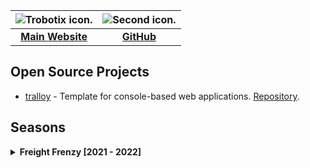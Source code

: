 | <image src="Trobotix.png" alt="Trobotix icon." style="max-width: 100%; border: none; box-shadow: none;" /> | <image src="favicon.png" alt="Second icon." style="max-width: 100%; border: none; box-shadow: none;" /> |
| :---: | :---: |
| [**Main Website**](https://sites.google.com/view/trobotix/home) | [**GitHub**](https://github.com/8696-Trobotix) |
## Open Source Projects
- [tralloy](https://8696-trobotix.github.io/tralloy/) - Template for console-based web applications. [Repository](https://github.com/8696-Trobotix/tralloy).
## Seasons
<details><summary><strong>Freight Frenzy [2021 - 2022]</strong></summary>
<image src="images/FreightFrenzyImg.png" alt="Robot from 2022." style="max-width: 50%; border: none; box-shadow: none;" />

### TeleOp
```java
package org.firstinspires.ftc.teamcode;

import com.qualcomm.robotcore.eventloop.opmode.LinearOpMode;
import com.qualcomm.robotcore.eventloop.opmode.TeleOp;
import com.qualcomm.robotcore.hardware.DcMotor;
import com.qualcomm.robotcore.hardware.Servo;
import com.qualcomm.robotcore.util.ElapsedTime;

@TeleOp(name="TeleOpII 3.12", group="Linear Opmode")
public class TeleOpII extends LinearOpMode {
    private ElapsedTime runtime = new ElapsedTime();
    private DcMotor rearLeft, rearRight, carousel, clawMotor;
    private Servo clawServo;
    @Override
    public void runOpMode() {
        telemetry.addData("Status", "Initialized");
        telemetry.update();

        rearLeft = hardwareMap.get(DcMotor.class, "rearLeft");
        rearRight = hardwareMap.get(DcMotor.class, "rearRight");
        carousel = hardwareMap.get(DcMotor.class, "carousel");
        clawMotor = hardwareMap.get(DcMotor.class, "clawMotor");
        clawServo = hardwareMap.get(Servo.class, "clawServo");

        rearLeft.setDirection(DcMotor.Direction.FORWARD);
        rearRight.setDirection(DcMotor.Direction.REVERSE);
        carousel.setDirection(DcMotor.Direction.FORWARD);
        clawMotor.setDirection(DcMotor.Direction.FORWARD);

        rearLeft.setZeroPowerBehavior(DcMotor.ZeroPowerBehavior.BRAKE);
        rearRight.setZeroPowerBehavior(DcMotor.ZeroPowerBehavior.BRAKE);
        carousel.setZeroPowerBehavior(DcMotor.ZeroPowerBehavior.BRAKE);
        clawMotor.setZeroPowerBehavior(DcMotor.ZeroPowerBehavior.BRAKE);

        waitForStart();
        runtime.reset();

        // cp = carousel power, cm = claw motor, cs = claw servo
        double drive, turn, sprint, cp, cm, cs = 0, l, r, over;
        final double clawMotorSpeed = 0.3, reduction = 0.5, open = 1, close = 0, maxTurn = 0.75;

        while (opModeIsActive()) {
            // DRIVING
            turn = maxTurn * -gamepad1.right_stick_x;
            sprint = gamepad1.left_trigger * reduction;
            drive = gamepad1.left_stick_y / (1 + reduction - sprint);
            l = drive + turn;
            r = drive - turn;
            over = Math.max(Math.abs(l), Math.abs(r));
            if (over > 1.0) {
                l /= over;
                r /= over;
            }
            // CAROUSEL
            if (gamepad1.x) carousel.setDirection(DcMotor.Direction.FORWARD);
            else if (gamepad1.y) carousel.setDirection(DcMotor.Direction.REVERSE);
            cp = gamepad1.right_trigger;
            // CLAW MOTOR
            if (gamepad1.left_bumper) cm = -clawMotorSpeed;
            else if (gamepad1.right_bumper) cm = clawMotorSpeed;
            else cm = 0;
            // CLAW SERVO
            if (gamepad1.a) cs = close;
            else if (gamepad1.b) cs = open;
            // SET ATTRIBUTES
            rearLeft.setPower(l);
            rearRight.setPower(r);
            carousel.setPower(cp);
            clawMotor.setPower(cm);
            clawServo.setPosition(cs);

            telemetry.addData("Status", "Run Time: " + runtime.toString());
            telemetry.update();
        }
    }
}
```
### Autonomous
> *On vacation.*
</details>